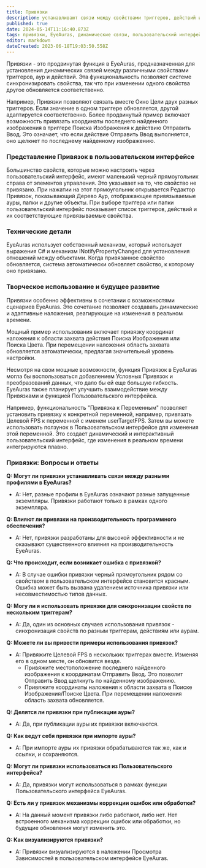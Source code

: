 ```yaml
---
title: Привязки
description: устанавливают связи между свойствами триггеров, действий и наложений для упрощения изменения групповых свойств и раскрытия новых возможностей
published: true
date: 2024-05-14T11:16:40.873Z
tags: привязки, EyeAuras, динамические связи, пользовательский интерфейс
editor: markdown
dateCreated: 2023-06-18T19:03:50.558Z
---
```

Привязки - это продвинутая функция в EyeAuras, предназначенная для установления динамических связей между различными свойствами триггеров, аур и действий. Эта функциональность позволяет системе синхронизировать свойства, так что при изменении одного свойства другое обновляется соответственно.

Например, Привязки позволяют связать вместе Окно Цели двух разных триггеров. Если значение в одном триггере обновляется, другой адаптируется соответственно. Более продвинутый пример включает возможность привязать координаты последнего найденного изображения в триггере Поиска Изображения к действию Отправить Ввод. Это означает, что если действие Отправить Ввод выполняется, оно щелкнет по последнему найденному изображению.

### **Представление Привязок в пользовательском интерфейсе**

Большинство свойств, которые можно настроить через пользовательский интерфейс, имеют маленький черный прямоугольник справа от элементов управления. Это указывает на то, что свойство не привязано. При нажатии на этот прямоугольник открывается Редактор Привязок, показывающий Дерево Аур, отображающее привязываемые ауры, папки и другие объекты. При выборе триггера или папки пользовательский интерфейс показывает список триггеров, действий и их соответствующие привязываемые свойства.

### **Технические детали**

EyeAuras использует собственный механизм, который использует выражения C# и механизм INotifyPropertyChanged для установления отношений между объектами. Когда привязанное свойство обновляется, система автоматически обновляет свойство, к которому оно привязано.

### **Творческое использование и будущее развитие**

Привязки особенно эффективны в сочетании с возможностями сценариев EyeAuras. Это сочетание позволяет создавать динамические и адаптивные наложения, реагирующие на изменения в реальном времени.

Мощный пример использования включает привязку координат наложения к области захвата действия Поиска Изображения или Поиска Цвета. При перемещении наложения область захвата обновляется автоматически, предлагая значительный уровень настройки.

Несмотря на свои мощные возможности, функция Привязок в EyeAuras могла бы воспользоваться добавлением Условных Привязок и преобразований данных, что дало бы ей еще большую гибкость. EyeAuras также планирует улучшить взаимодействие между Привязками и функцией Пользовательского интерфейса.

Например, функциональность "Привязка к Переменным" позволяет установить привязку к конкретной переменной, например, привязать Целевой FPS к переменной с именем userTargetFPS. Затем вы можете использовать ползунок в Пользовательском интерфейсе для изменения этой переменной. Это создает динамический и интерактивный пользовательский интерфейс, где изменения в реальном времени интегрируются плавно.

### **Привязки: Вопросы и ответы**

**Q: Могут ли привязки устанавливать связи между разными профилями в EyeAuras?**

-   A: Нет, разные профили в EyeAuras означают разные запущенные экземпляры. Привязки работают только в рамках одного экземпляра.

**Q: Влияют ли привязки на производительность программного обеспечения?**

-   A: Нет, привязки разработаны для высокой эффективности и не оказывают существенного влияния на производительность EyeAuras.

**Q: Что происходит, если возникает ошибка с привязкой?**

-   A: В случае ошибки привязки черный прямоугольник рядом со свойством в пользовательском интерфейсе становится красным. Ошибка может быть вызвана удалением источника привязки или несовместимостью типов данных.

**Q: Могу ли я использовать привязки для синхронизации свойств по нескольким триггерам?**

-   A: Да, один из основных случаев использования привязок - синхронизация свойств по разным триггерам, действиям или аурам.

**Q: Можете ли вы привести примеры использования привязок?**

-   A: Привяжите Целевой FPS в нескольких триггерах вместе. Изменяя его в одном месте, он обновится везде.
    -   Привяжите местоположение последнего найденного изображения к координатам Отправить Ввод. Это позволит Отправить Ввод щелкнуть по найденному изображению.
    -   Привяжите координаты наложения к области захвата в Поиске Изображения/Поиске Цвета. При перемещении наложения область захвата обновляется.

**Q: Делятся ли привязки при публикации ауры?**

-   A: Да, при публикации ауры их привязки включаются.

**Q: Как ведут себя привязки при импорте ауры?**

-   A: При импорте ауры их привязки обрабатываются так же, как и ссылки, и сохраняются.

**Q: Могут ли привязки использоваться из Пользовательского интерфейса?**

-   A: Да, привязки могут использоваться в рамках функции Пользовательского интерфейса EyeAuras.

**Q: Есть ли у привязок механизмы коррекции ошибок или обработки?**

-   A: На данный момент привязки либо работают, либо нет. Нет встроенного механизма коррекции ошибок или обработки, но будущие обновления могут изменить это.

**Q: Как визуализируются привязки?**

-   A: Привязки визуализируются в наложении Просмотра Зависимостей в пользовательском интерфейсе EyeAuras.